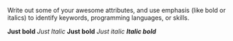 Write out some of your awesome attributes, and use emphasis (like bold or italics) to identify keywords, programming languages, or skills. 

**Just bold**
*Just Italic*
__Just bold__
_Just italic_
_**Italic bold**_
